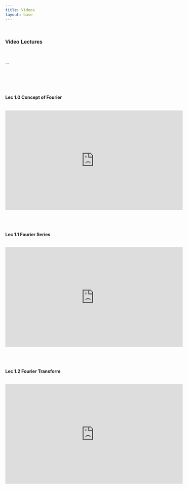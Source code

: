 ```yaml
---
title: Videos
layout: base
---
```

<div class="divider-10"></div>
<br>

<div class="section" id="projects-list">
<div class="container">
<h3 style="font-weight:600; font-family: sans-serif;"> Video Lectures <div style="float:right"><span></span></div>
</h3> <br style="line-height:200%;"> ...
<br style="line-height:200%;"><br style="line-height:200%;">

<br><br>

<h4><b>Lec 1.0 Concept of Fourier</b></h4><br style="line-height:100%;">

<iframe width="560" height="315" src="https://www.youtube.com/embed/5062OWljzys" title="YouTube video player" frameborder="0" allow="accelerometer; autoplay; clipboard-write; encrypted-media; gyroscope; picture-in-picture" allowfullscreen></iframe>


<br><br>

<h4><b>Lec 1.1 Fourier Series</b></h4><br style="line-height:100%;">

<iframe width="560" height="315" src="https://www.youtube.com/embed/cvbYvYKH9KU" title="YouTube video player" frameborder="0" allow="accelerometer; autoplay; clipboard-write; encrypted-media; gyroscope; picture-in-picture" allowfullscreen></iframe>


<br><br>

<h4><b>Lec 1.2 Fourier Transform</b></h4><br style="line-height:100%;">


<iframe width="560" height="315" src="https://www.youtube.com/embed/mnncF8bZHe8" title="YouTube video player" frameborder="0" allow="accelerometer; autoplay; clipboard-write; encrypted-media; gyroscope; picture-in-picture" allowfullscreen></iframe>


</div>
</div>
